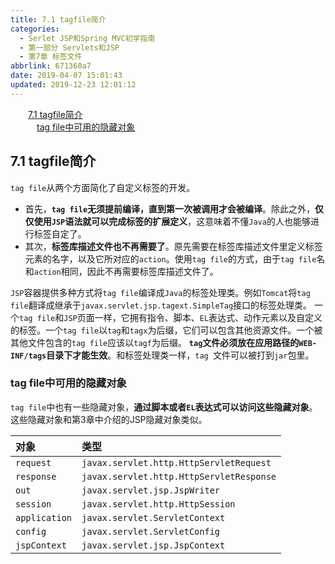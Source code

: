 ```yaml
---
title: 7.1 tagfile简介
categories:
  - Serlet JSP和Spring MVC初学指南
  - 第一部分 Servlets和JSP
  - 第7章 标签文件
abbrlink: 671360a7
date: 2019-04-07 15:01:43
updated: 2019-12-23 12:01:12
---
```

<div id='my_toc'><a href="/JavaReadingNotes/671360a7/#7-1-tagfile简介" class="header_2">7.1 tagfile简介</a>&nbsp;<br><a href="/JavaReadingNotes/671360a7/#tag-file中可用的隐藏对象" class="header_3">tag file中可用的隐藏对象</a>&nbsp;<br></div>
<style>.header_1{margin-left: 1em;}.header_2{margin-left: 2em;}.header_3{margin-left: 3em;}.header_4{margin-left: 4em;}.header_5{margin-left: 5em;}.header_6{margin-left: 6em;}</style>
<!--more-->
<script>if (navigator.platform.search('arm')==-1){document.getElementById('my_toc').style.display = 'none';}var e,p = document.getElementsByTagName('p');while (p.length>0) {e = p[0];e.parentElement.removeChild(e);}</script>

<!--end-->
## 7.1 tagfile简介 ##
`tag file`从两个方面简化了自定义标签的开发。
- 首先，**`tag file`无须提前编译，直到第一次被调用才会被编译**。除此之外，**仅仅使用`JSP`语法就可以完成标签的扩展定义**，这意味着不懂`Java`的人也能够进行标签自定了。
- 其次，**标签库描述文件也不再需要了**。原先需要在标签库描述文件里定义标签元素的名字，以及它所对应的`action`。使用`tag file`的方式，由于`tag file`名和`action`相同，因此不再需要标签库描述文件了。

`JSP`容器提供多种方式将`tag file`编译成`Java`的标签处理类。例如`Tomcat`将`tag file`翻译成继承于`javax.servlet.jsp.tagext.SimpleTag`接口的标签处理类。
一个`tag file`和`JSP`页面一样，它拥有指令、脚本、`EL`表达式、动作元素以及自定义的标签。一个`tag file`以`tag`和`tagx`为后缀，它们可以包含其他资源文件。一个被其他文件包含的`tag file`应该以`tagf`为后缀。
**`tag`文件必须放在应用路径的`WEB-INF/tags`目录下才能生效**。和标签处理类一样，`tag `文件可以被打到`jar`包里。


### tag file中可用的隐藏对象 ###
`tag file`中也有一些隐藏对象，**通过脚本或者`EL`表达式可以访问这些隐藏对象**。这些隐藏对象和第3章中介绍的JSP隐藏对象类似。

|对象|类型|
|:---|:---|
|`request`|`javax.servlet.http.HttpServletRequest`|
|`response`|`javax.servlet.http.HttpServletResponse`|
|`out`|`javax.servlet.jsp.JspWriter`|
|`session`|`javax.servlet.http.HttpSession`|
|`application`|`javax.servlet.ServletContext`|
|`config`|`javax.servlet.ServletConfig`|
|`jspContext`|`javax.servlet.jsp.JspContext`|

